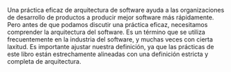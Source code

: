 Una práctica eficaz de arquitectura de software ayuda a las organizaciones de desarrollo de productos
a producir mejor software más rápidamente. Pero antes de que podamos discutir una práctica eficaz, necesitamos 
comprender la arquitectura del software. Es un término que se utiliza frecuentemente en la industria del software, 
y muchas veces con cierta laxitud. Es importante ajustar nuestra definición, ya que las prácticas de este libro 
están estrechamente alineadas con una definición estricta y completa de arquitectura.